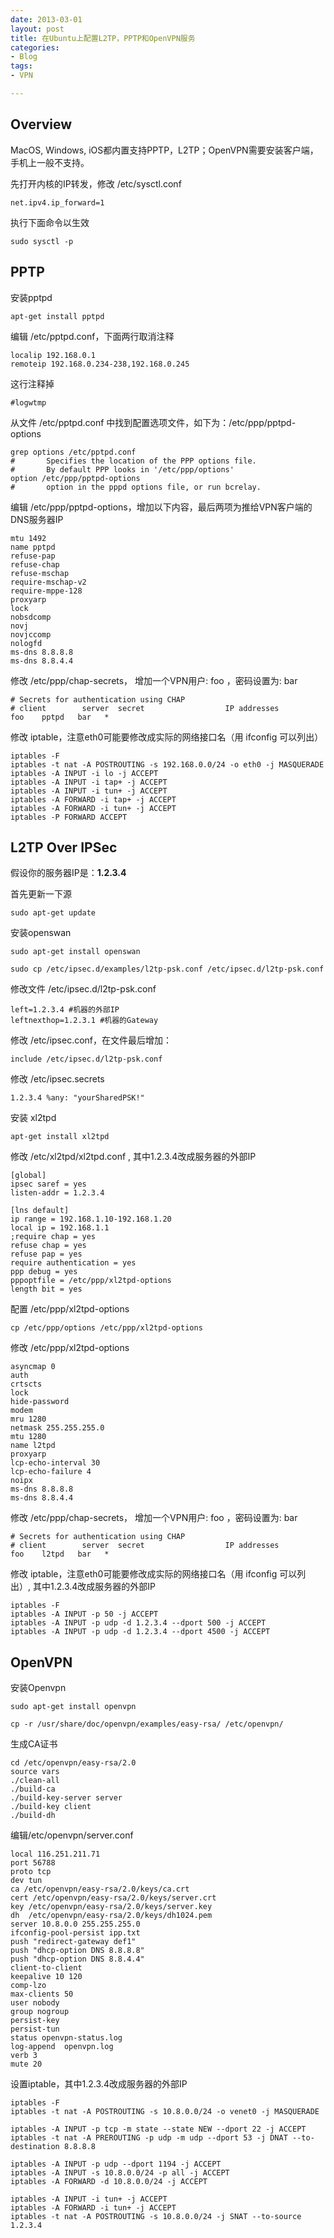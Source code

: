 ```yaml
---
date: 2013-03-01
layout: post
title: 在Ubuntu上配置L2TP，PPTP和OpenVPN服务
categories:
- Blog
tags:
- VPN

---
```


## Overview

MacOS, Windows, iOS都内置支持PPTP，L2TP；OpenVPN需要安装客户端，手机上一般不支持。

先打开内核的IP转发，修改 /etc/sysctl.conf

    net.ipv4.ip_forward=1
    
执行下面命令以生效

    sudo sysctl -p
   
## PPTP

安装pptpd

    apt-get install pptpd
    

编辑 /etc/pptpd.conf，下面两行取消注释
    
    localip 192.168.0.1
    remoteip 192.168.0.234-238,192.168.0.245
    
这行注释掉

    #logwtmp 
    
从文件 /etc/pptpd.conf 中找到配置选项文件，如下为：/etc/ppp/pptpd-options

    grep options /etc/pptpd.conf
    #       Specifies the location of the PPP options file.
    #       By default PPP looks in '/etc/ppp/options'
    option /etc/ppp/pptpd-options
    #       option in the pppd options file, or run bcrelay.
    
编辑 /etc/ppp/pptpd-options，增加以下内容，最后两项为推给VPN客户端的DNS服务器IP
    
    mtu 1492
    name pptpd
    refuse-pap
    refuse-chap
    refuse-mschap
    require-mschap-v2
    require-mppe-128
    proxyarp
    lock
    nobsdcomp
    novj
    novjccomp
    nologfd 
    ms-dns 8.8.8.8
    ms-dns 8.8.4.4
   
修改 /etc/ppp/chap-secrets， 增加一个VPN用户: foo ，密码设置为: bar

    # Secrets for authentication using CHAP
    # client        server  secret                  IP addresses     
    foo    pptpd   bar   *
    
修改 iptable，注意eth0可能要修改成实际的网络接口名（用 ifconfig 可以列出）

    iptables -F
    iptables -t nat -A POSTROUTING -s 192.168.0.0/24 -o eth0 -j MASQUERADE
    iptables -A INPUT -i lo -j ACCEPT
    iptables -A INPUT -i tap+ -j ACCEPT
    iptables -A INPUT -i tun+ -j ACCEPT
    iptables -A FORWARD -i tap+ -j ACCEPT
    iptables -A FORWARD -i tun+ -j ACCEPT
    iptables -P FORWARD ACCEPT    
    
## L2TP Over IPSec

假设你的服务器IP是：**1.2.3.4**

首先更新一下源

    sudo apt-get update
    
安装openswan

    sudo apt-get install openswan

    sudo cp /etc/ipsec.d/examples/l2tp-psk.conf /etc/ipsec.d/l2tp-psk.conf
    
修改文件 /etc/ipsec.d/l2tp-psk.conf

    left=1.2.3.4 #机器的外部IP
    leftnexthop=1.2.3.1 #机器的Gateway
    
修改 /etc/ipsec.conf，在文件最后增加：

    include /etc/ipsec.d/l2tp-psk.conf

修改 /etc/ipsec.secrets
    
    1.2.3.4 %any: "yourSharedPSK!"

安装 xl2tpd
   
    apt-get install xl2tpd
    
修改 /etc/xl2tpd/xl2tpd.conf , 其中1.2.3.4改成服务器的外部IP
   
    [global]
    ipsec saref = yes
    listen-addr = 1.2.3.4
    
    [lns default]
    ip range = 192.168.1.10-192.168.1.20
    local ip = 192.168.1.1
    ;require chap = yes
    refuse chap = yes
    refuse pap = yes
    require authentication = yes
    ppp debug = yes
    pppoptfile = /etc/ppp/xl2tpd-options
    length bit = yes    
    
配置 /etc/ppp/xl2tpd-options

    cp /etc/ppp/options /etc/ppp/xl2tpd-options
    
修改 /etc/ppp/xl2tpd-options

    asyncmap 0
    auth
    crtscts
    lock
    hide-password
    modem
    mru 1280
    netmask 255.255.255.0
    mtu 1280
    name l2tpd
    proxyarp
    lcp-echo-interval 30
    lcp-echo-failure 4
    noipx
    ms-dns 8.8.8.8
    ms-dns 8.8.4.4

修改 /etc/ppp/chap-secrets， 增加一个VPN用户: foo ，密码设置为: bar

    # Secrets for authentication using CHAP
    # client        server  secret                  IP addresses     
    foo    l2tpd   bar   *


修改 iptable，注意eth0可能要修改成实际的网络接口名（用 ifconfig 可以列出）, 其中1.2.3.4改成服务器的外部IP

    iptables -F
    iptables -A INPUT -p 50 -j ACCEPT
    iptables -A INPUT -p udp -d 1.2.3.4 --dport 500 -j ACCEPT
    iptables -A INPUT -p udp -d 1.2.3.4 --dport 4500 -j ACCEPT


## OpenVPN
    
安装Openvpn
    
    sudo apt-get install openvpn    
    
    cp -r /usr/share/doc/openvpn/examples/easy-rsa/ /etc/openvpn/

生成CA证书

    cd /etc/openvpn/easy-rsa/2.0
    source vars
    ./clean-all
    ./build-ca
    ./build-key-server server
    ./build-key client
    ./build-dh
    
编辑/etc/openvpn/server.conf
    
    local 116.251.211.71    
    port 56788    
    proto tcp    
    dev tun
    ca /etc/openvpn/easy-rsa/2.0/keys/ca.crt
    cert /etc/openvpn/easy-rsa/2.0/keys/server.crt
    key /etc/openvpn/easy-rsa/2.0/keys/server.key      
    dh  /etc/openvpn/easy-rsa/2.0/keys/dh1024.pem    
    server 10.8.0.0 255.255.255.0    
    ifconfig-pool-persist ipp.txt
    push "redirect-gateway def1"    
    push "dhcp-option DNS 8.8.8.8"
    push "dhcp-option DNS 8.8.4.4"    
    client-to-client
    keepalive 10 120
    comp-lzo    
    max-clients 50    
    user nobody
    group nogroup    
    persist-key
    persist-tun    
    status openvpn-status.log    
    log-append  openvpn.log    
    verb 3    
    mute 20    

设置iptable，其中1.2.3.4改成服务器的外部IP
    
    iptables -F
    iptables -t nat -A POSTROUTING -s 10.8.0.0/24 -o venet0 -j MASQUERADE
      
    iptables -A INPUT -p tcp -m state --state NEW --dport 22 -j ACCEPT
    iptables -t nat -A PREROUTING -p udp -m udp --dport 53 -j DNAT --to-destination 8.8.8.8
     
    iptables -A INPUT -p udp --dport 1194 -j ACCEPT
    iptables -A INPUT -s 10.8.0.0/24 -p all -j ACCEPT
    iptables -A FORWARD -d 10.8.0.0/24 -j ACCEPT
     
    iptables -A INPUT -i tun+ -j ACCEPT
    iptables -A FORWARD -i tun+ -j ACCEPT
    iptables -t nat -A POSTROUTING -s 10.8.0.0/24 -j SNAT --to-source 1.2.3.4
      